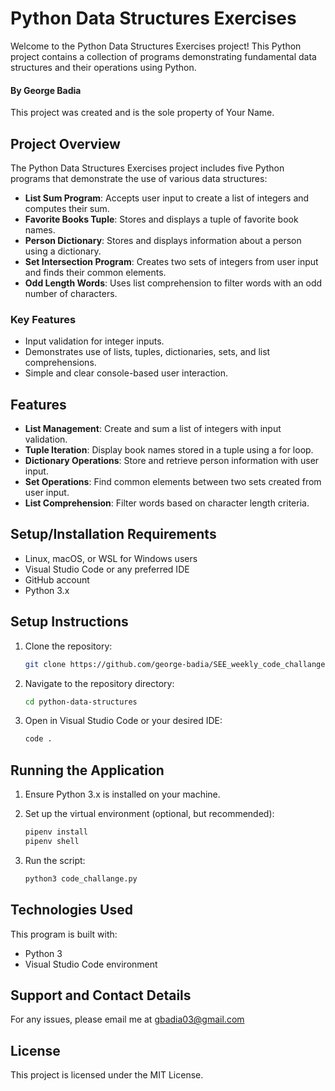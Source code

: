 
# Python Data Structures Exercises

Welcome to the Python Data Structures Exercises project! This Python project contains a collection of programs demonstrating fundamental data structures and their operations using Python.

#### By **George Badia**

This project was created and is the sole property of Your Name.

## Project Overview

The Python Data Structures Exercises project includes five Python programs that demonstrate the use of various data structures:

- **List Sum Program**: Accepts user input to create a list of integers and computes their sum.
- **Favorite Books Tuple**: Stores and displays a tuple of favorite book names.
- **Person Dictionary**: Stores and displays information about a person using a dictionary.
- **Set Intersection Program**: Creates two sets of integers from user input and finds their common elements.
- **Odd Length Words**: Uses list comprehension to filter words with an odd number of characters.

### Key Features

- Input validation for integer inputs.
- Demonstrates use of lists, tuples, dictionaries, sets, and list comprehensions.
- Simple and clear console-based user interaction.

## Features

- **List Management**: Create and sum a list of integers with input validation.
- **Tuple Iteration**: Display book names stored in a tuple using a for loop.
- **Dictionary Operations**: Store and retrieve person information with user input.
- **Set Operations**: Find common elements between two sets created from user input.
- **List Comprehension**: Filter words based on character length criteria.

## Setup/Installation Requirements

- Linux, macOS, or WSL for Windows users
- Visual Studio Code or any preferred IDE
- GitHub account
- Python 3.x

## Setup Instructions

1. Clone the repository:

    ```bash
    git clone https://github.com/george-badia/SEE_weekly_code_challange
    ```

2. Navigate to the repository directory:

    ```bash
    cd python-data-structures
    ```

3. Open in Visual Studio Code or your desired IDE:

    ```bash
    code .
    ```

## Running the Application

1. Ensure Python 3.x is installed on your machine.

2. Set up the virtual environment (optional, but recommended):

    ```bash
    pipenv install
    pipenv shell
    ```

3. Run the script:

    ```bash
    python3 code_challange.py
    ```

## Technologies Used

This program is built with:

- Python 3
- Visual Studio Code environment

## Support and Contact Details

For any issues, please email me at gbadia03@gmail.com

## License

This project is licensed under the MIT License.




